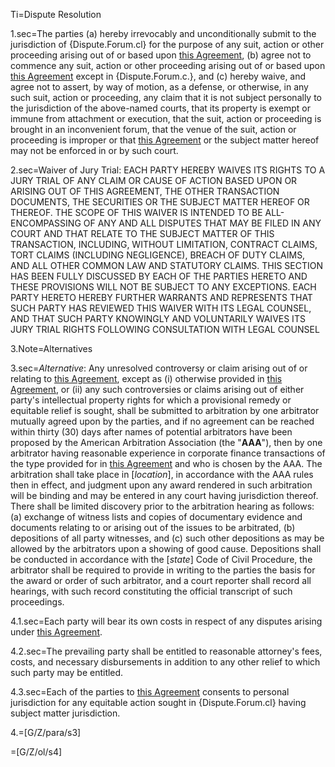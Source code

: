 Ti=Dispute Resolution

1.sec=The parties (a) hereby irrevocably and unconditionally submit to the jurisdiction of {Dispute.Forum.cl} for the purpose of any suit, action or other proceeding arising out of or based upon <a href='#Def.Agreement.sec' class='definedterm'>this Agreement</a>, (b) agree not to commence any suit, action or other proceeding arising out of or based upon <a href='#Def.Agreement.sec' class='definedterm'>this Agreement</a> except in {Dispute.Forum.c.}, and (c) hereby waive, and agree not to assert, by way of motion, as a defense, or otherwise, in any such suit, action or proceeding, any claim that it is not subject personally to the jurisdiction of the above-named courts, that its property is exempt or immune from attachment or execution, that the suit, action or proceeding is brought in an inconvenient forum, that the venue of the suit, action or proceeding is improper or that <a href='#Def.Agreement.sec' class='definedterm'>this Agreement</a> or the subject matter hereof may not be enforced in or by such court.

2.sec=Waiver of Jury Trial:  EACH PARTY HEREBY WAIVES ITS RIGHTS TO A JURY TRIAL OF ANY CLAIM OR CAUSE OF ACTION BASED UPON OR ARISING OUT OF THIS AGREEMENT, THE OTHER TRANSACTION DOCUMENTS, THE SECURITIES OR THE SUBJECT MATTER HEREOF OR THEREOF. THE SCOPE OF THIS WAIVER IS INTENDED TO BE ALL-ENCOMPASSING OF ANY AND ALL DISPUTES THAT MAY BE FILED IN ANY COURT AND THAT RELATE TO THE SUBJECT MATTER OF THIS TRANSACTION, INCLUDING, WITHOUT LIMITATION, CONTRACT CLAIMS, TORT CLAIMS (INCLUDING NEGLIGENCE), BREACH OF DUTY CLAIMS, AND ALL OTHER COMMON LAW AND STATUTORY CLAIMS. THIS SECTION HAS BEEN FULLY DISCUSSED BY EACH OF THE PARTIES HERETO AND THESE PROVISIONS WILL NOT BE SUBJECT TO ANY EXCEPTIONS. EACH PARTY HERETO HEREBY FURTHER WARRANTS AND REPRESENTS THAT SUCH PARTY HAS REVIEWED THIS WAIVER WITH ITS LEGAL COUNSEL, AND THAT SUCH PARTY KNOWINGLY AND VOLUNTARILY WAIVES ITS JURY TRIAL RIGHTS FOLLOWING CONSULTATION WITH LEGAL COUNSEL

3.Note=Alternatives

3.sec=<em>Alternative</em>:  Any unresolved controversy or claim arising out of or relating to <a href='#Def.Agreement.sec' class='definedterm'>this Agreement</a>, except as (i) otherwise provided in <a href='#Def.Agreement.sec' class='definedterm'>this Agreement</a>, or (ii) any such controversies or claims arising out of either party's intellectual property rights for which a provisional remedy or equitable relief is sought, shall be submitted to arbitration by one arbitrator mutually agreed upon by the parties, and if no agreement can be reached within thirty (30) days after names of potential arbitrators have been proposed by the American Arbitration Association (the "<strong>AAA</strong>"), then by one arbitrator having reasonable experience in corporate finance transactions of the type provided for in <a href='#Def.Agreement.sec' class='definedterm'>this Agreement</a> and who is chosen by the AAA. The arbitration shall take place in [<em>location</em>], in accordance with the AAA rules then in effect, and judgment upon any award rendered in such arbitration will be binding and may be entered in any court having jurisdiction thereof. There shall be limited discovery prior to the arbitration hearing as follows: (a) exchange of witness lists and copies of documentary evidence and documents relating to or arising out of the issues to be arbitrated, (b) depositions of all party witnesses, and (c) such other depositions as may be allowed by the arbitrators upon a showing of good cause. Depositions shall be conducted in accordance with the [<em>state</em>] Code of Civil Procedure, the arbitrator shall be required to provide in writing to the parties the basis for the award or order of such arbitrator, and a court reporter shall record all hearings, with such record constituting the official transcript of such proceedings.

4.1.sec=Each party will bear its own costs in respect of any disputes arising under <a href='#Def.Agreement.sec' class='definedterm'>this Agreement</a>.

4.2.sec=The prevailing party shall be entitled to reasonable attorney's fees, costs, and necessary disbursements in addition to any other relief to which such party may be entitled.

4.3.sec=Each of the parties to <a href='#Def.Agreement.sec' class='definedterm'>this Agreement</a> consents to personal jurisdiction for any equitable action sought in {Dispute.Forum.cl} having subject matter jurisdiction.

4.=[G/Z/para/s3]

=[G/Z/ol/s4]
